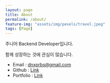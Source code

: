 ```yaml
---
layout: page
title: About
permalink: /about/
feature-img: "assets/img/pexels/travel.jpeg"
tags: [Page]
---
```


주니어 Backend Developer입니다.

함께 성장하는 것에 관심이 많습니다.

- Email : dnxprbs@gmail.com
- Github : <a href="https://github.com/TaegyunWoo">Link</a>
- Portfolio : <a href="https://alive-mimosa-4e2.notion.site/40ba32a2b0bf45dca3bd5dda371cdf03">Link</a>